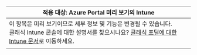 |적용 대상: Azure Portal 미리 보기의 Intune |
|--|
|이 항목은 미리 보기이므로 세부 정보 및 기능은 변경될 수 있습니다.<br>클래식 Intune 콘솔에 대한 설명서를 찾으시나요? [클래식 포털에 대한 Intune 문서](https://docs.microsoft.com/intune-classic/understand-explore/introduction-to-microsoft-intune)로 이동하세요.|
| |
